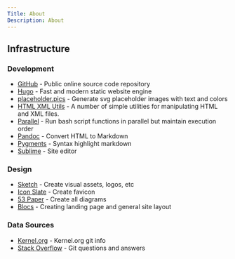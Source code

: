```yaml
---
Title: About
Description: About
---
```


## Infrastructure

### Development

- [GitHub](https://github.com/dvcs/git.com) - Public online source code repository
- [Hugo](https://gohugo.io) - Fast and modern static website engine
- [placeholder.pics](http://placeholder.pics) - Generate svg placeholder images with text and colors
- [HTML XML Utils](https://www.w3.org/Tools/HTML-XML-utils/) - A number of simple utilities for manipulating HTML and XML files.
- [Parallel](https://www.gnu.org/software/parallel/) - Run bash script functions in parallel but maintain execution order
- [Pandoc](http://pandoc.org) - Convert HTML to Markdown
- [Pygments](http://pygments.org) - Syntax highlight markdown
- [Sublime](https://www.sublimetext.com) - Site editor

### Design

- [Sketch](https://www.sketchapp.com) - Create visual assets, logos, etc
- [Icon Slate](http://www.kodlian.com/apps/icon-slate) - Create favicon
- [53 Paper](https://www.fiftythree.com) - Create all diagrams
- [Blocs](https://blocsapp.com) - Creating landing page and general site layout

### Data Sources

- [Kernel.org](https://www.kernel.org/pub/software/scm/git/) - Kernel.org git info
- [Stack Overflow](http://stackoverflow.com/questions/tagged/git?sort=votes&pageSize=15) - Git questions and answers